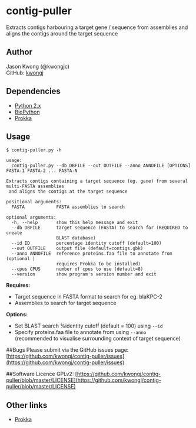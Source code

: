 # contig-puller
Extracts contigs harbouring a target gene / sequence from assemblies and aligns the contigs around the target sequence

## Author
Jason Kwong (@kwongjc)  
GitHub: [kwongj](https://github.com/kwongj)  

## Dependencies
* [Python 2.x](https://www.python.org/downloads/)
* [BioPython](http://biopython.org/wiki/Main_Page)
* [Prokka](https://github.com/tseemann/prokka)

## Usage
`$ contig-puller.py -h`  
```
usage: 
  contig-puller.py --db DBFILE --out OUTFILE --anno ANNOFILE [OPTIONS] FASTA-1 FASTA-2 ... FASTA-N

Extracts contigs containing a target sequence (eg. gene) from several multi-FASTA assemblies 
 and aligns the contigs at the target sequence

positional arguments:
  FASTA            FASTA assemblies to search

optional arguments:
  -h, --help       show this help message and exit
  --db DBFILE      target sequence (FASTA) to search for (REQUIRED to create
                   BLAST database)
  --id ID          percentage identity cutoff (default=100)
  --out OUTFILE    output file (default=contigs.gbk)
  --anno ANNOFILE  reference proteins.faa file to annotate from (optional |
                   requires Prokka to be installed)
  --cpus CPUS      number of cpus to use (default=8)
  --version        show program's version number and exit
```

**Requires:**
* Target sequence in FASTA format to search for eg. blaKPC-2
* Assemblies to search for target sequence

**Options:**
* Set BLAST search %identity cutoff (default = 100) using `--id`
* Specify proteins.faa file to annotate from using `--anno`  
(recommended to visualise surrounding context of target sequence)

##Bugs
Please submit via the GitHub issues page: [https://github.com/kwongj/contig-puller/issues](https://github.com/kwongj/contig-puller/issues)  

##Software Licence
GPLv2: [https://github.com/kwongj/contig-puller/blob/master/LICENSE](https://github.com/kwongj/contig-puller/blob/master/LICENSE)

## Other links
* [Prokka](https://github.com/tseemann/prokka)
